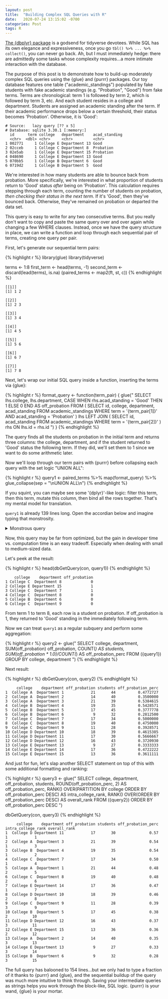 ```yaml
---
layout: post
title:  "Building Complex SQL Queries with R"
date:   2020-07-24 13:15:02 -0700
categories: Post
tags: R
---
```

 
[The {dbplyr} package](https://dbplyr.tidyverse.org/) is a godsend for tidyverse devotees. While SQL has its own elegance and expressiveness, once you go `tbl() %>% ... %>% collect()`, you can never go back. Ah, but I must immediately hedge: there are admittedly some tasks whose complexity requires...a more intimate interaction with the database. 

<!--more--> 

The purpose of this post is to demonstrate how to build-up moderately complex SQL queries using the {glue} and {purrr} packages. Our toy database features one table ("academic_standings") populated by fake students with fake academic standings (e.g. "Probation", "Good") from fake terms. Terms are chronological: term 1 is followed by term 2, which is followed by term 3, etc. And each student resides in a college and department. Students are assigned an academic standing after the term. If their academic performance drops below a certain threshold, their status becomes 'Probation'. Otherwise, it is 'Good': 

```
# Source:   lazy query [?? x 5]
# Database: sqlite 3.30.1 [:memory:]
  id      term college   department    acad_standing
  <chr>  <dbl> <chr>     <chr>         <chr>        
1 002771     1 College E Department 13 Good         
2 02cceb     1 College C Department 8  Probation    
3 02e5ab     1 College E Department 15 Probation    
4 048690     1 College E Department 13 Good         
5 070bb5     1 College B Department 6  Good         
6 0719d2     1 College B Department 5  Good  
```

We're interested in how many students are able to bounce back from probation. More specifically, we're interested in what proportion of students return to 'Good' status *after* being on 'Probation'. This calculation requires stepping through each term, counting the number of students on probation, *then checking their status in the next term.* If it's 'Good', then they've bounced back. Otherwise, they've remained on probation or departed the data set.

This query is easy to write for any two consecutive terms. But you really don't want to copy and paste the same query over and over again while changing a few WHERE clauses. Instead, once we have the query structure in place, we can write a function and loop through each sequential pair of terms, creating one query per pair. 

First, let's generate our sequential term pairs:

{% highlight r %}
library(glue)
library(tidyverse)

terms <- 1:8
first_term <- head(terms, -1)
second_term <- discard(lead(terms), is.na) 
(paired_terms <- map2(ft, st, c))
{% endhighlight %}

```
[[1]]
[1] 1 2

[[2]]
[1] 2 3

[[3]]
[1] 3 4

[[4]]
[1] 4 5

[[5]]
[1] 5 6

[[6]]
[1] 6 7

[[7]]
[1] 7 8
```

Next, let's wrap our initial SQL query inside a function, inserting the terms via {glue}:

{% highlight r %}
format_query <- function(term_pair) {
  glue("
     SELECT lhs.college,
            lhs.department,
            CASE WHEN rhs.acad_standing = 'Good' THEN 1 ELSE 0 END AS off_probation 
     FROM (
        SELECT id,
               college, 
               department,
               acad_standing
      FROM academic_standings
      WHERE term = '{term_pair[1]}'
      AND acad_standing = 'Probation'
    ) lhs
     LEFT JOIN (
      SELECT id,
             acad_standing
      FROM academic_standings
      WHERE term = '{term_pair[2]}'
    ) rhs
    ON lhs.id = rhs.id
   ")
}
{% endhighlight %}

The query finds all the students on probation in the initial term and returns three columns: the college, department, and if the student returned to 'Good' status the following term. If they did, we'll set them to 1 since we want to do some arithmetic later.

Now we'll loop through our term pairs with {purrr} before collapsing each query with the set logic "UNION ALL":

{% highlight r %}
query1 <- paired_terms %>% 
  map(format_query) %>% 
  glue_collapse(sep = "\nUNION ALL\n")
{% endhighlight %}

If you squint, you can maybe see some '{dplyr}'-like logic: filter this term, then this term, mutate this column, then bind all the rows together. That's my mental model for translation.

`query1` is already 139 lines long. Open the accordian below and imagine typing that monstrosity.

<details>
  <summary>Monstrous query</summary>
  
  ```
      SELECT lhs.college,
         lhs.department,
         CASE WHEN rhs.acad_standing = 'Good' THEN 1 ELSE 0 END AS off_probation 
  FROM (
     SELECT id,
            college, 
            department,
            acad_standing
   FROM academic_standings
   WHERE term = '1'
   AND acad_standing = 'Probation'
 ) lhs
  LEFT JOIN (
   SELECT id,
          acad_standing
   FROM academic_standings
   WHERE term = '2'
 ) rhs
 ON lhs.id = rhs.id
UNION ALL
  SELECT lhs.college,
         lhs.department,
         CASE WHEN rhs.acad_standing = 'Good' THEN 1 ELSE 0 END AS off_probation 
  FROM (
     SELECT id,
            college, 
            department,
            acad_standing
   FROM academic_standings
   WHERE term = '2'
   AND acad_standing = 'Probation'
 ) lhs
  LEFT JOIN (
   SELECT id,
          acad_standing
   FROM academic_standings
   WHERE term = '3'
 ) rhs
 ON lhs.id = rhs.id
UNION ALL
  SELECT lhs.college,
         lhs.department,
         CASE WHEN rhs.acad_standing = 'Good' THEN 1 ELSE 0 END AS off_probation 
  FROM (
     SELECT id,
            college, 
            department,
            acad_standing
   FROM academic_standings
   WHERE term = '3'
   AND acad_standing = 'Probation'
 ) lhs
  LEFT JOIN (
   SELECT id,
          acad_standing
   FROM academic_standings
   WHERE term = '4'
 ) rhs
 ON lhs.id = rhs.id
UNION ALL
  SELECT lhs.college,
         lhs.department,
         CASE WHEN rhs.acad_standing = 'Good' THEN 1 ELSE 0 END AS off_probation 
  FROM (
     SELECT id,
            college, 
            department,
            acad_standing
   FROM academic_standings
   WHERE term = '4'
   AND acad_standing = 'Probation'
 ) lhs
  LEFT JOIN (
   SELECT id,
          acad_standing
   FROM academic_standings
   WHERE term = '5'
 ) rhs
 ON lhs.id = rhs.id
UNION ALL
  SELECT lhs.college,
         lhs.department,
         CASE WHEN rhs.acad_standing = 'Good' THEN 1 ELSE 0 END AS off_probation 
  FROM (
     SELECT id,
            college, 
            department,
            acad_standing
   FROM academic_standings
   WHERE term = '5'
   AND acad_standing = 'Probation'
 ) lhs
  LEFT JOIN (
   SELECT id,
          acad_standing
   FROM academic_standings
   WHERE term = '6'
 ) rhs
 ON lhs.id = rhs.id
UNION ALL
  SELECT lhs.college,
         lhs.department,
         CASE WHEN rhs.acad_standing = 'Good' THEN 1 ELSE 0 END AS off_probation 
  FROM (
     SELECT id,
            college, 
            department,
            acad_standing
   FROM academic_standings
   WHERE term = '6'
   AND acad_standing = 'Probation'
 ) lhs
  LEFT JOIN (
   SELECT id,
          acad_standing
   FROM academic_standings
   WHERE term = '7'
 ) rhs
 ON lhs.id = rhs.id
UNION ALL
  SELECT lhs.college,
         lhs.department,
         CASE WHEN rhs.acad_standing = 'Good' THEN 1 ELSE 0 END AS off_probation 
  FROM (
     SELECT id,
            college, 
            department,
            acad_standing
   FROM academic_standings
   WHERE term = '7'
   AND acad_standing = 'Probation'
 ) lhs
  LEFT JOIN (
   SELECT id,
          acad_standing
   FROM academic_standings
   WHERE term = '8'
 ) rhs
 ON lhs.id = rhs.id
```
</details>

Now, this query may be far from optimized, but the gain in developer time vs. computation time is an easy tradeoff. Especially when dealing with small to medium-sized data.

Let's peek at the result:

{% highlight r %}
head(dbGetQuery(con, query1))
{% endhighlight %}

```
    college    department off_probation
1 College C  Department 8             0
2 College E Department 15             1
3 College C  Department 7             1
4 College C  Department 8             0
5 College B  Department 6             0
6 College C  Department 9             0
```

From term 1 to term 8, each row is a student on probation. If off_probation is 1, they returned to 'Good' standing in the immediately following term.

Now we can treat `query1` as a regular subquery and perform some aggregation:

{% highlight r %}
query2 <- glue("
  SELECT college,
         department,
         SUM(off_probation) off_probation,
         COUNT(*) AS students,
         SUM(off_probation * 1.0)/COUNT(*) AS off_probation_perc
  FROM
  ({query1})
  GROUP BY college, department
               ")
{% endhighlight %}

Next result:

{% highlight r %}
dbGetQuery(con, query2)
{% endhighlight %}

```
     college    department off_probation students off_probation_perc
1  College A  Department 1            21       44          0.4772727
2  College A  Department 2            14       40          0.3500000
3  College A  Department 3            21       39          0.5384615
4  College B  Department 4            19       35          0.5428571
5  College B  Department 5            17       45          0.3777778
6  College B  Department 6             9       32          0.2812500
7  College C  Department 7            17       34          0.5000000
8  College C  Department 8            19       40          0.4750000
9  College C  Department 9            11       28          0.3928571
10 College D Department 10            18       39          0.4615385
11 College D Department 11            17       30          0.5666667
12 College D Department 12            16       43          0.3720930
13 College E Department 13             9       27          0.3333333
14 College E Department 14            17       36          0.4722222
15 College E Department 15            13       36          0.3611111
```

And just for fun, let's slap another SELECT statement on top of this with some additional formatting and ranking:

{% highlight r %}
query3 <- glue("
  SELECT college,
         department,
         off_probation,
         students,
         ROUND(off_probation_perc, 2) AS off_probation_perc,
         RANK() OVER(PARTITION BY college ORDER BY off_probation_perc DESC) AS intra_college_rank,
         RANK() OVER(ORDER BY off_probation_perc DESC) AS overall_rank
  FROM ({query2})
  ORDER BY off_probation_perc DESC
              ")

dbGetQuery(con, query3)
{% endhighlight %}

```
     college    department off_probation students off_probation_perc intra_college_rank overall_rank
1  College D Department 11            17       30               0.57                  1            1
2  College A  Department 3            21       39               0.54                  1            3
3  College B  Department 4            19       35               0.54                  1            2
4  College C  Department 7            17       34               0.50                  1            4
5  College A  Department 1            21       44               0.48                  2            5
6  College C  Department 8            19       40               0.48                  2            6
7  College E Department 14            17       36               0.47                  1            7
8  College D Department 10            18       39               0.46                  2            8
9  College C  Department 9            11       28               0.39                  3            9
10 College B  Department 5            17       45               0.38                  2           10
11 College D Department 12            16       43               0.37                  3           11
12 College E Department 15            13       36               0.36                  2           12
13 College A  Department 2            14       40               0.35                  3           13
14 College E Department 13             9       27               0.33                  3           14
15 College B  Department 6             9       32               0.28                  3           15
```
The full query has balooned to 154 lines...but we only had to type a fraction of it thanks to {purrr} and {glue}, and the sequential buildup of the query was much more intuitive to think through. Saving your intermediate queries as strings helps you work through the block-like, SQL logic. {purrr} is your wand, {glue} is your mortar.


